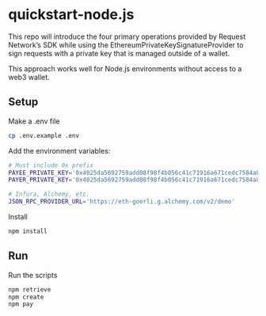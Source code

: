 # quickstart-node.js

This repo will introduce the four primary operations provided by Request
Network’s SDK while using the EthereumPrivateKeySignatureProvider to sign
requests with a private key that is managed outside of a wallet.

This approach works well for Node.js environments without access to a web3 wallet.

## Setup

Make a .env file

```bash
cp .env.example .env
```

Add the environment variables:

```bash
# Must include 0x prefix
PAYEE_PRIVATE_KEY='0x4025da5692759add08f98f4b056c41c71916a671cedc7584a80d73adc7fb43c0'
PAYER_PRIVATE_KEY='0x4025da5692759add08f98f4b056c41c71916a671cedc7584a80d73adc7fb43c0'

# Infura, Alchemy, etc.
JSON_RPC_PROVIDER_URL='https://eth-goerli.g.alchemy.com/v2/demo'
```

Install

```bash
npm install
```

## Run

Run the scripts

```bash
npm retrieve
npm create
npm pay
```

